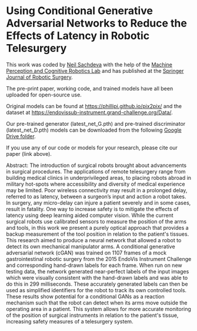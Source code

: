 
# Using Conditional Generative Adversarial Networks to Reduce the Effects of Latency in Robotic Telesurgery

This work was coded by [Neil Sachdeva](https://www.linkedin.com/in/neil-sachdeva-221393177) with the help of the [Machine Perception and Cognitive Robotics Lab](https://mpcrlab.com/) and has published at the [Springer Journal of Robotic Surgery](https://link.springer.com/article/10.1007/s11701-020-01149-5). 

The pre-print paper, working code, and trained models have all been uploaded for open-source use. 

Original models can be found at https://phillipi.github.io/pix2pix/ and the dataset at https://endovissub-instrument.grand-challenge.org/Data/.

Our pre-trained generator (latest_net_G.pth) and pre-trained discriminator (latest_net_D.pth) models can be downloaded from the following [Google Drive folder](https://drive.google.com/drive/folders/10vTtnkjxbrl1YOpsY6vXsOOxwLyXHETp?usp=sharing).

If you use any of our code or models for your research, please cite our paper (link above).

Abstract:
The introduction of surgical robots brought about advancements in surgical procedures. The applications of remote telesurgery range from building medical clinics in underprivileged areas, to placing robots abroad in military hot-spots where accessibility and diversity of medical experience may be limited. Poor wireless connectivity may result in a prolonged delay, referred to as latency, between a surgeon’s input and action a robot takes. In surgery, any micro-delay can injure a patient severely and in some cases, result in fatality. One way to increase safety is to mitigate the effects of latency using deep learning aided computer vision. While the current surgical robots use calibrated sensors to measure the position of the arms and tools, in this work we present a purely optical approach that provides a backup measurement of the tool position in relation to the patient's tissues. This research aimed to produce a neural network that allowed a robot to detect its own mechanical manipulator arms. A conditional generative adversarial network (cGAN) was trained on 1107 frames of a mock gastrointestinal robotic surgery from the 2015 EndoVis Instrument Challenge and corresponding hand-drawn labels for each frame. When run on new testing data, the network generated near-perfect labels of the input images which were visually consistent with the hand-drawn labels and was able to do this in 299 milliseconds. These accurately generated labels can then be used as simplified identifiers for the robot to track its own controlled tools. These results show potential for a conditional GANs as a reaction mechanism such that the robot can detect when its arms move outside the operating area in a patient. This system allows for more accurate monitoring of the position of surgical instruments in relation to the patient's tissue, increasing safety measures of a telesurgery system.
 

 
